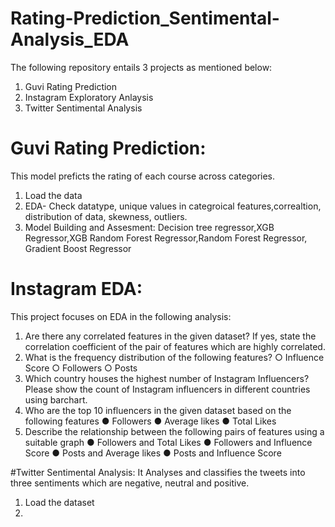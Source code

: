 # Rating-Prediction_Sentimental-Analysis_EDA

The following repository entails 3 projects as mentioned below:
1. Guvi Rating Prediction
2. Instagram Exploratory Anlaysis
3. Twitter Sentimental Analysis

# Guvi Rating Prediction:
This model preficts the rating of each course across categories. 
1. Load the data
2. EDA- Check datatype, unique values in categroical features,correaltion, distribution of data, skewness, outliers.
3. Model Building and Assesment: Decision tree regressor,XGB Regressor,XGB Random Forest Regressor,Random Forest Regressor, Gradient Boost Regressor
   
# Instagram EDA:
This project focuses on EDA in the following analysis:
1. Are there any correlated features in the given dataset? If yes, state the correlation
coefficient of the pair of features which are highly correlated.
2. What is the frequency distribution of the following features?
○ Influence Score
○ Followers
○ Posts
3. Which country houses the highest number of Instagram Influencers? Please show the
count of Instagram influencers in different countries using barchart.
4. Who are the top 10 influencers in the given dataset based on the following features
● Followers
● Average likes
● Total Likes
5. Describe the relationship between the following pairs of features using a suitable graph
● Followers and Total Likes
● Followers and Influence Score
● Posts and Average likes
● Posts and Influence Score

#Twitter Sentimental Analysis:
It Analyses and classifies the tweets into three sentiments which are negative, neutral and positive.
1. Load the dataset
2. 


